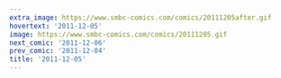 ```yaml
---
extra_image: https://www.smbc-comics.com/comics/20111205after.gif
hovertext: '2011-12-05'
image: https://www.smbc-comics.com/comics/20111205.gif
next_comic: '2011-12-06'
prev_comic: '2011-12-04'
title: '2011-12-05'
---
```


